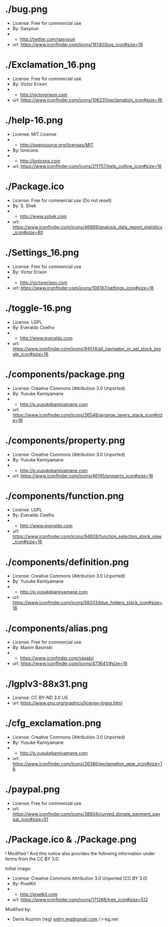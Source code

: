 # ./bug.png

* License: Free for commercial use
* By: Gasyoun
* * http://twitter.com/gasyoun
* url: https://www.iconfinder.com/icons/16140/bug_icon#size=16

# ./Exclamation_16.png

* License: Free for commercial use
* By: Victor Erixon 
* * http://victorerixon.com
* url: https://www.iconfinder.com/icons/106231/exclamation_icon#size=16

# ./help-16.png

* License: MIT License
* * http://opensource.org/licenses/MIT
* By: Ionicons
* * http://ionicons.com
* url: https://www.iconfinder.com/icons/211757/help_outline_icon#size=16

# ./Package.ico

* License: Free for commercial use (Do not resell)
* By: S. Shek
* * http://www.sshek.com
* url: https://www.iconfinder.com/icons/46889/analysis_data_report_statistics_icon#size=80

# ./Settings_16.png

* License: Free for commercial use
* By: Victor Erixon
* * http://victorerixon.com
* url: https://www.iconfinder.com/icons/106187/settings_icon#size=16

# ./toggle-16.png

* License: LGPL
* By: Everaldo Coelho
* * http://www.everaldo.com
* url: https://www.iconfinder.com/icons/94514/all_navigator_or_sel_stock_toggle_icon#size=16

# ./components/package.png

* License: Creative Commons (Attribution 3.0 Unported)
* By: Yusuke Kamiyamane
* * http://p.yusukekamiyamane.com
* url: https://www.iconfinder.com/icons/26548/arrange_layers_stack_icon#size=16

# ./components/property.png

* License: Creative Commons (Attribution 3.0 Unported)
* By: Yusuke Kamiyamane
* * http://p.yusukekamiyamane.com
* url: https://www.iconfinder.com/icons/46195/property_icon#size=16

# ./components/function.png

* License: LGPL
* By: Everaldo Coelho
* * http://www.everaldo.com
* url: https://www.iconfinder.com/icons/94928/function_selection_stock_view_icon#size=16

# ./components/definition.png

* License: Creative Commons (Attribution 3.0 Unported)
* By: Yusuke Kamiyamane
* * http://p.yusukekamiyamane.com
* url: https://www.iconfinder.com/icons/58203/blue_folders_stack_icon#size=16

# ./components/alias.png

* License: Free for commercial use
* By: Maxim Basinski
* * https://www.iconfinder.com/vasabii
* url: https://www.iconfinder.com/icons/473641/#size=16

# ./lgplv3-88x31.png

* License: CC BY-ND 3.0 US
* url: https://www.gnu.org/graphics/license-logos.html

# ./cfg_exclamation.png

* License: Creative Commons (Attribution 3.0 Unported)
* By: Yusuke Kamiyamane
* * http://p.yusukekamiyamane.com
* url: https://www.iconfinder.com/icons/26386/exclamation_gear_icon#size=16

# ./paypal.png

* License: Free for commercial use
* url: https://www.iconfinder.com/icons/38604/curved_donate_payment_paypal_icon#size=51

# ./Package.ico & ./Package.png

*!* Modified *!* And this notice also provides the following information under terms from the CC BY 3.0:

Initial image:

* License: Creative Commons Attribution 3.0 Unported (CC BY 3.0)
* By: PixelKit 
* * http://pixelkit.com
* url: https://www.iconfinder.com/icons/171268/tree_icon#size=512

Modified by:

* Denis Kuzmin (reg) <entry.reg@gmail.com> / r-eg.net

